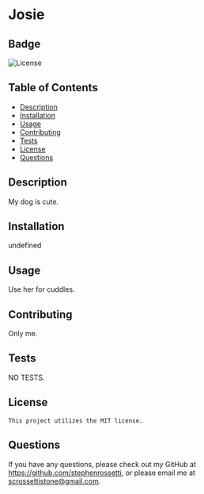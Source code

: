 # Josie
  
  ## Badge
   ![License](https://img.shields.io/badge/license-MIT-blue.svg)
  
  ## Table of Contents
  - [Description](#description)
  - [Installation](#installation)
  - [Usage](#usage)
  - [Contributing](#contributing)
  - [Tests](#tests)
  - [License](#license)
  - [Questions](#questions)
  
  ## Description
  My dog is cute.
  
  ## Installation
  undefined
  
  ## Usage
  Use her for cuddles.
  
  ## Contributing
  Only me.
  
  ## Tests
  NO TESTS.
  
  ## License
    This project utilizes the MIT license.
  
  ## Questions
  If you have any questions, please check out my GitHub at https://github.com/stephenrossetti, or please email me at scrossettistone@gmail.com.
